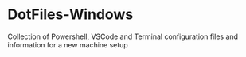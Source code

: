 # DotFiles-Windows
Collection of Powershell, VSCode and Terminal configuration files and information for a new machine setup
